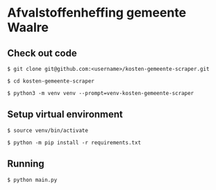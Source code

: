# Afvalstoffenheffing gemeente Waalre

## Check out code

`$ git clone git@github.com:<username>/kosten-gemeente-scraper.git`

`$ cd kosten-gemeente-scraper`

`$ python3 -m venv venv --prompt=venv-kosten-gemeente-scraper`

## Setup virtual environment 

`$ source venv/bin/activate`

`$ python -m pip install -r requirements.txt`

## Running

`$ python main.py`
